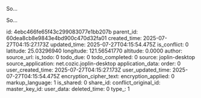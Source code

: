 So...

So...

id: 4ebc466fe65f43c299083077e1bb207b
parent_id: 60dea8cb8e9843e4bd900c470d32fa01
created_time: 2025-07-27T04:15:27.173Z
updated_time: 2025-07-27T04:15:54.475Z
is_conflict: 0
latitude: 25.03296940
longitude: 121.56541770
altitude: 0.0000
author: 
source_url: 
is_todo: 0
todo_due: 0
todo_completed: 0
source: joplin-desktop
source_application: net.cozic.joplin-desktop
application_data: 
order: 0
user_created_time: 2025-07-27T04:15:27.173Z
user_updated_time: 2025-07-27T04:15:54.475Z
encryption_cipher_text: 
encryption_applied: 0
markup_language: 1
is_shared: 0
share_id: 
conflict_original_id: 
master_key_id: 
user_data: 
deleted_time: 0
type_: 1